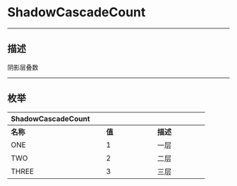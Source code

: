 # ShadowCascadeCount

------------------------------------------------------------------------------------------
## 描述

阴影层叠数

------------------------------------------------------------------------------------------
## 枚举

|<div style="width:200px">ShadowCascadeCount</div>|<div style="width:100px"></div>|<div style="width:100px"></div>|
|:---|:---|:---|
|**名称**|**值**|**描述**|
|ONE|1|一层|
|TWO|2|二层|
|THREE|3|三层|
